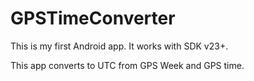 # GPSTimeConverter

This is my first Android app. It works with SDK v23+. 

This app converts to UTC from GPS Week and GPS time. 
